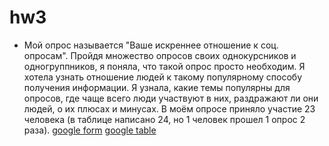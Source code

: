 # hw3

* Мой опрос называется "Ваше искреннее отношение к соц. опросам". Пройдя множество опросов своих однокурсников и одногруппников, я поняла, что такой опрос просто необходим. Я хотела узнать отношение людей к такому популярному способу получения информации. Я узнала, какие темы популярны для опросов, где чаще всего люди участвуют в них, раздражают ли они людей, о их плюсах и минусах. В моём опросе приняло участие 23 человека (в таблице написано 24, но 1 человек прошел 1 опрос 2 раза).
[google form](https://docs.google.com/forms/d/1Gus9pzWF6a-jWHrhobB0JayUGM58r-pZJfwHkx4ZY3w/closedform)
[google table](https://docs.google.com/spreadsheets/d/1yzjAElaPnRqv_VqTSLerm0OIHHT_doXdrRD5NSXzjOM/edit#gid=129030191&fvid=51130702)
